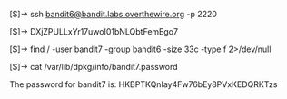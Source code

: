 [$]-> ssh bandit6@bandit.labs.overthewire.org -p 2220

[$]-> DXjZPULLxYr17uwoI01bNLQbtFemEgo7

[$]-> find / -user bandit7 -group bandit6 -size 33c -type f 2>/dev/null

[$]-> cat /var/lib/dpkg/info/bandit7.password


The password for bandit7 is: HKBPTKQnIay4Fw76bEy8PVxKEDQRKTzs
